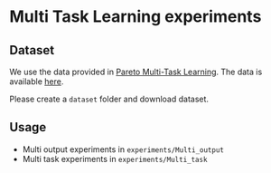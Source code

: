 # Multi Task Learning experiments
## Dataset
We use the data provided in [Pareto Multi-Task Learning](https://papers.nips.cc/paper/9374-pareto-multi-task-learning).
The data is available [here](https://drive.google.com/drive/folders/1d1OFgCT_pZIVpibyhlyZEc0Wc7Wf-uF0?usp=share_link).

Please create a `dataset` folder and download dataset.
## Usage
- Multi output experiments in `experiments/Multi_output`
- Multi task experiments in `experiments/Multi_task`